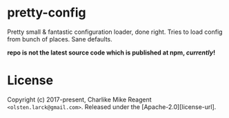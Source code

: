 # pretty-config
Pretty small &amp; fantastic configuration loader, done right. Tries to load config from bunch of places. Sane defaults.

**repo is not the latest source code which is published at npm, _currently_!**

# License
Copyright (c) 2017-present, Charlike Mike Reagent `<olsten.larck@gmail.com>`.
Released under the [Apache-2.0][license-url].
